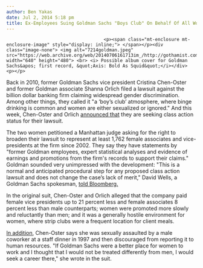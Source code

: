 ```yaml
---
author: Ben Yakas
date: Jul 2, 2014 5:18 pm
title: Ex-Employees Suing Goldman Sachs "Boys Club" On Behalf Of All Women
---
```


	
										<p><span class="mt-enclosure mt-enclosure-image" style="display: inline;"> </span></p><div class="image-none"> <img alt="7214goldman.jpeg" src="https://web.archive.org/web/20140706161713im_/http://gothamist.com/attachments/byakas/7214goldman.jpeg" width="640" height="480"> <br> <i> Possible album cover for Goldman Sachs&apos; first record, &quot;Axis: Bold As Squid&quot;</i></div> <p></p>

<p>Back in 2010, former Goldman Sachs vice president Cristina Chen-Oster and former Goldman associate Shanna Orlich filed a lawsuit against the billion dollar banking firm claiming widespread gender discrimination. Among other things, they called it &quot;a &#x2018;boy&#x2019;s club&#x2019; atmosphere, where binge drinking is common and women are either sexualized or ignored.&quot; And this week, Chen-Oster and Orlich <a href="https://web.archive.org/web/20140706161713/http://www.dailymail.co.uk/news/article-2678094/Goldmans-boys-club-Women-accuse-bank-creating-culture-binge-drinking-strip-club-visits-seek-class-action-status-lawsuit.html">announced that</a> they are seeking class action status for their lawsuit.</p>

<p>The two women petitioned a Manhattan judge asking for the right to broaden their lawsuit to represent at least 1,762 female associates and vice-presidents at the firm since 2002. They say they have statements by &quot;former Goldman employees, expert statistical analyses and evidence of earnings and promotions from the firm&apos;s records to support their claims.&quot; Goldman sounded very unimpressed with the development: &quot;This is a normal and anticipated procedural step for any proposed class action lawsuit and does not change the case&#x2019;s lack of merit,&quot; David Wells, a Goldman Sachs spokesman, <a href="https://web.archive.org/web/20140706161713/http://www.bloomberg.com/news/2014-07-01/goldman-sachs-boys-club-accused-of-mocking-women.html">told Bloomberg.</a></p>

<p>In the original suit, Chen-Oster and Orlich alleged that the company paid female vice presidents up to 21 percent less and female associates 8 percent less than male counterparts; women were promoted more slowly and reluctantly than men; and it was a generally hostile environment for women, where strip clubs were a frequent location for client meals.</p>

<p><a href="https://web.archive.org/web/20140706161713/http://www.businessweek.com/articles/2014-07-02/a-lawsuit-peeks-inside-the-goldman-sachs-boys-club">In addition</a>, Chen-Oster says she was sexually assaulted by a male coworker at a staff dinner in 1997 and then discouraged from reporting it to human resources. &quot;If Goldman Sachs were a better place for women to work and I thought that I would not be treated differently from men, I would seek a career there,&quot; she wrote in the suit.</p>					
										
									
				